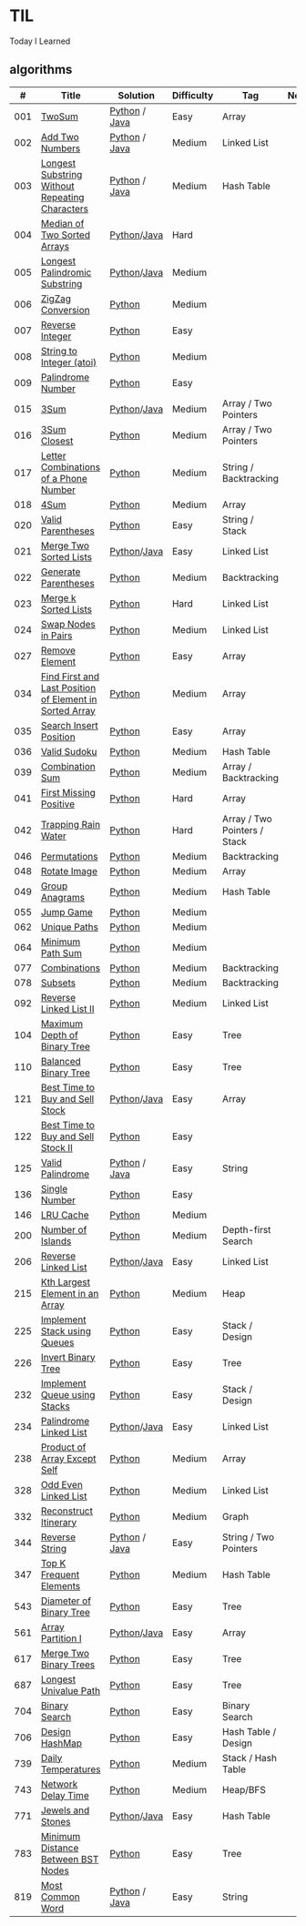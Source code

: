 # TIL
Today I Learned

## algorithms
|  #  | Title                  |  Solution       | Difficulty    | Tag          | Note|
|-----|----------------------- | --------------- | ------------- |--------------|-----|
001 | [TwoSum](https://leetcode.com/problems/two-sum/) | [Python](./python/001_Two_Sum.py) / [Java](./java/src/main/java/_001_Two_Sum.java)| Easy         |Array||
002 | [Add Two Numbers](https://leetcode.com/problems/add-two-numbers/) | [Python](./python/002_Add_Two_Numbers.py) / [Java](./java/src/main/java/_002_Add_Two_Numbers.java) | Medium         |Linked List||
003 | [Longest Substring Without Repeating Characters](https://leetcode.com/problems/longest-substring-without-repeating-characters/) | [Python](./python/003_Longest_Substring_Without_Repeating_Characters.py) / [Java](./java/src/main/java/_003_Longest_Substring_Without_Repeating_Characters.java) | Medium         |Hash Table||
004 | [Median of Two Sorted Arrays](https://leetcode.com/problems/median-of-two-sorted-arrays/) | [Python](./algorithms/MedianOfTwoSortedArr)/[Java](./java/src/main/java/_004_Median_of_Two_Sorted_Arrays.java) | Hard         |||
005 | [Longest Palindromic Substring](https://leetcode.com/problems/longest-palindromic-substring/) | [Python](./python/LongestPalindromicSubstring)/[Java](./java/src/main/java/_005_Longest_Palindromic_Substring.java) | Medium         |||
006 | [ZigZag Conversion](https://leetcode.com/problems/zigzag-conversion/) | [Python](./algorithms/ZigZagConversion) | Medium         |||
007 | [Reverse Integer](https://leetcode.com/problems/reverse-integer/) | [Python](./algorithms/ReverseInteger) | Easy         |||
008 | [String to Integer (atoi)](https://leetcode.com/problems/string-to-integer-atoi/) | [Python](./algorithms/StringToInteger) | Medium         |||
009 | [Palindrome Number](https://leetcode.com/problems/palindrome-number/) | [Python](./algorithms/PalindromeNumber) | Easy         |||
015 | [3Sum](https://leetcode.com/problems/3sum/) | [Python](./python/015_3Sum.py)/[Java](./java/src/main/java/_015_3Sum.java) | Medium         |Array / Two Pointers||
016 | [3Sum Closest](https://leetcode.com/problems/3sum-closest/) | [Python](./python/016_3Sum_Closest.py) | Medium         |Array / Two Pointers||
017 | [Letter Combinations of a Phone Number](https://leetcode.com/problems/letter-combinations-of-a-phone-number/) | [Python](./python/017_Letter_Combinations_of_a_Phone_Number.py) | Medium         |String / Backtracking||
018 | [4Sum](https://leetcode.com/problems/4sum/) | [Python](./python/018_4Sum.py) | Medium         |Array||
020 | [Valid Parentheses](https://leetcode.com/problems/valid-parentheses/) | [Python](./python/020_Valid_Parentheses.py) | Easy         |String / Stack||
021 | [Merge Two Sorted Lists](https://leetcode.com/problems/merge-two-sorted-lists/) | [Python](./python/021_Merge_Two_Sorted_Lists.py)/[Java](./java/src/main/java/_021_Merge_Two_Sorted_Lists.java) | Easy         |Linked List||
022 | [Generate Parentheses](https://leetcode.com/problems/generate-parentheses/) | [Python](./python/022_Generate_Parentheses.py) | Medium         |Backtracking||
023 | [Merge k Sorted Lists](https://leetcode.com/problems/merge-k-sorted-lists/) | [Python](./python/023_Merge_k_Sorted_Lists.py) | Hard         |Linked List||
024 | [Swap Nodes in Pairs](https://leetcode.com/problems/swap-nodes-in-pairs/) | [Python](./python/024_Swap_Nodes_in_Pairs.py) | Medium         |Linked List||
027 | [Remove Element](https://leetcode.com/problems/remove-element/) | [Python](./python/027_Remove_Element.py) | Easy         |Array||
034 | [Find First and Last Position of Element in Sorted Array](https://leetcode.com/problems/find-first-and-last-position-of-element-in-sorted-array/) | [Python](./python/034_Find_First_and_Last_Position_of_Element_in_Sorted_Array.py) | Medium         |Array||
035 | [Search Insert Position](https://leetcode.com/problems/search-insert-position/) | [Python](./python/035_Search_Insert_Position.py) | Easy         |Array||
036 | [Valid Sudoku](https://leetcode.com/problems/valid-sudoku/) | [Python](./python/036_Valid_Sudoku.py) | Medium         |Hash Table||
039 | [Combination Sum](https://leetcode.com/problems/combination-sum/) | [Python](./python/039_Combination_Sum.py) | Medium         |Array / Backtracking||
041 | [First Missing Positive](https://leetcode.com/problems/first-missing-positive/) | [Python](./python/041_First_Missing_Positive.py) | Hard         |Array||
042 | [Trapping Rain Water](https://leetcode.com/problems/trapping-rain-water/) | [Python](./python/042_Trapping_Rain_Water.py) | Hard         |Array / Two Pointers / Stack||
046 | [Permutations](https://leetcode.com/problems/permutations/) | [Python](./python/046_Permutations.py) | Medium         |Backtracking||
048 | [Rotate Image](https://leetcode.com/problems/rotate-image/) | [Python](./python/048_Rotate_Image.py) | Medium         |Array||
049 | [Group Anagrams](https://leetcode.com/problems/group-anagrams/) | [Python](./python/049_Group_Anagrams.py) | Medium         |Hash Table||
055 | [Jump Game](https://leetcode.com/problems/jump-game/) | [Python](./algorithms/JumpGame/python) | Medium         |||
062 | [Unique Paths](https://leetcode.com/problems/unique-paths/) | [Python](./python/062_Unique_Paths.py) | Medium         |||
064 | [Minimum Path Sum](https://leetcode.com/problems/minimum-path-sum/) | [Python](./python/064_Minimum_Path_Sum.py) | Medium         |||
077 | [Combinations](https://leetcode.com/problems/combinations/) | [Python](./python/077_Combinations.py) | Medium         |Backtracking||
078 | [Subsets](https://leetcode.com/problems/subsets/) | [Python](./python/078_Subsets.py) | Medium         |Backtracking||
092 | [Reverse Linked List II](https://leetcode.com/problems/reverse-linked-list-ii/) | [Python](./python/092_Reverse_Linked_List_II.py) | Medium         |Linked List||
104 | [Maximum Depth of Binary Tree](https://leetcode.com/problems/maximum-depth-of-binary-tree/) | [Python](./python/104_Maximum_Depth_of_Binary_Tree.py) | Easy         |Tree||
110 | [Balanced Binary Tree](https://leetcode.com/problems/balanced-binary-tree/) | [Python](./python/110_Balanced_Binary_Tree.py) | Easy         |Tree||
121 | [Best Time to Buy and Sell Stock](https://leetcode.com/problems/best-time-to-buy-and-sell-stock/) | [Python](./python/121_Best_Time_to_Buy_and_Sell_Stock.py)/[Java](./java/src/main/java/_121_Best_Time_to_Buy_and_Sell_Stock.java) | Easy         |Array||
122 | [Best Time to Buy and Sell Stock II](https://leetcode.com/problems/best-time-to-buy-and-sell-stock-ii/) | [Python](./python/122_Best_Time_to_Buy_and_Sell_Stock_II.py) | Easy         |||
125 | [Valid Palindrome](https://leetcode.com/problems/valid-palindrome) | [Python](./python/125_Valid_Palindrome.py) / [Java](./java/src/main/java/_125_Valid_Palindrome.java) | Easy         |String||
136 | [Single Number](https://leetcode.com/problems/single-number/) | [Python](./python/136_Single_Number.py) | Easy         |||
146 | [LRU Cache](https://leetcode.com/problems/lru-cache/) | [Python](./python/146_LRU_Cache.py) | Medium         |||
200 | [Number of Islands](https://leetcode.com/problems/number-of-islands/) | [Python](./python/200_Number_of_Islands.py) | Medium         |Depth-first Search||
206 | [Reverse Linked List](https://leetcode.com/problems/reverse-linked-list/) | [Python](./python/206_Reverse_Linked_List.py)/[Java](./java/src/main/java/_206_Reverse_Linked_List.java) | Easy         |Linked List||
215 | [Kth Largest Element in an Array](https://leetcode.com/problems/kth-largest-element-in-an-array/) | [Python](./python/215_Kth_Largest_Element_in_an_Array.py) | Medium         |Heap||
225 | [Implement Stack using Queues](https://leetcode.com/problems/implement-stack-using-queues/) | [Python](./python/225_Implement_Stack_using_Queues.py) | Easy         |Stack / Design||
226 | [Invert Binary Tree](https://leetcode.com/problems/invert-binary-tree/) | [Python](./python/226_Invert_Binary_Tree.py) | Easy         |Tree||
232 | [Implement Queue using Stacks](https://leetcode.com/problems/implement-queue-using-stacks/) | [Python](./python/232_Implement_Queue_using_Stacks.py) | Easy         |Stack / Design||
234 | [Palindrome Linked List](https://leetcode.com/problems/palindrome-linked-list/) | [Python](./python/234_Palindrome_Linked_List.py)/[Java](./java/src/main/java/_234_Palindrome_Linked_List.java) | Easy         |Linked List||
238 | [Product of Array Except Self](https://leetcode.com/problems/product-of-array-except-self/) | [Python](./python/238_Product_of_Array_Except_Self.py) | Medium         |Array||
328 | [Odd Even Linked List](https://leetcode.com/problems/odd-even-linked-list/) | [Python](./python/328_Odd_Even_Linked_List.py) | Medium         |Linked List||
332 | [Reconstruct Itinerary](https://leetcode.com/problems/reconstruct-itinerary/) | [Python](./python/332_Reconstruct_Itinerary.py) | Medium         |Graph||
344 | [Reverse String](https://leetcode.com/problems/reverse-string/) | [Python](./python/344_Reverse_String.py) / [Java](./java/src/main/java/_344_Reverse_String.java) | Easy         |String / Two Pointers||
347 | [Top K Frequent Elements](https://leetcode.com/problems/top-k-frequent-elements/) | [Python](./python/347_Top_K_Frequent_Elements.py) | Medium         |Hash Table||
543 | [Diameter of Binary Tree](https://leetcode.com/problems/diameter-of-binary-tree/) | [Python](./python/543_Diameter_of_Binary_Tree.py) | Easy         |Tree||
561 | [Array Partition I](https://leetcode.com/problems/array-partition-i/) | [Python](./python/561_Array_Partition_I.py)/[Java](././java/src/main/java/_561_Array_Partition_I.java) | Easy         |Array||
617 | [Merge Two Binary Trees](https://leetcode.com/problems/merge-two-binary-trees/) | [Python](./python/617_Merge_Two_Binary_Trees.py) | Easy         |Tree||
687 | [Longest Univalue Path](https://leetcode.com/problems/longest-univalue-path/) | [Python](./python/687_Longest_Univalue_Path.py) | Easy         |Tree||
704 | [Binary Search](https://leetcode.com/problems/binary-search/) | [Python](./python/704_Binary_Search.py) | Easy         |Binary Search||
706 | [Design HashMap](https://leetcode.com/problems/design-hashmap/) | [Python](./python/706_Design_HashMap.py) | Easy         |Hash Table / Design||
739 | [Daily Temperatures](https://leetcode.com/problems/daily-temperatures/) | [Python](./python/739_Daily_Temperatures.py) | Medium         |Stack / Hash Table||
743 | [Network Delay Time](https://leetcode.com/problems/network-delay-time/) | [Python](./python/743_Network_Delay_Time.py) | Medium         |Heap/BFS||
771 | [Jewels and Stones](https://leetcode.com/problems/jewels-and-stones/) | [Python](./python/771_Jewels_and_Stones.py)/[Java](./java/src/main/java/_771_Jewels_and_Stones.java) | Easy         |Hash Table||
783 | [Minimum Distance Between BST Nodes](https://leetcode.com/problems/minimum-distance-between-bst-nodes/) | [Python](./python/783_Minimum_Distance_Between_BST_Nodes.py) | Easy         |Tree||
819 | [Most Common Word](https://leetcode.com/problems/most-common-word/) | [Python](./python/819_Most_Common_Word.py) / [Java](./java/src/main/java/_819_Most_Common_Word.java) | Easy         |String||
